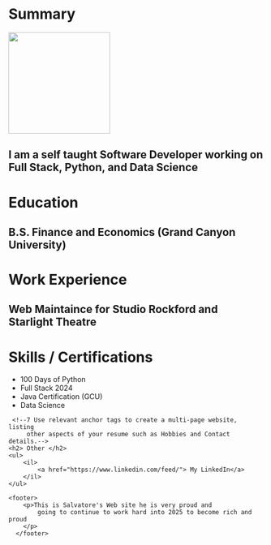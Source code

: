 <!DOCTYPE html>

<html>

<head>
  <title>My Resume</title>
</head>

<body>
<h1> Summary</h1>
 <!-- This is a photo -->

<img src="[./7.1 Combining Selectors/Head Shot.png](https://www.google.com/search?sca_esv=a8657e4f00d25584&rlz=1C5CHFA_enUS1095US1095&sxsrf=ADLYWILH6GA2vcGeFVUoWRxdMucm0E0ieA:1715836596686&q=salvatore+mendez+rockford+illinois&uds=ADvngMiHSDNDJVyPkaZvK-jpBvVeZWaca23lF4f1n0tEieS-xLAdimJSfNoZH_dyH8bmwdZByIieotRoIZOsdDup0r7Hv1B7T5ACwtTypZP44hL-dMgd2mKQ227wmVLS1C6cmkqvgbMv3gum8TA0TcdOwQHB7qbrpZuADi5uoPKaudmz1Zel7H0_FtLBOLkIOsNOFUuu-n55CManRqf1IYvZqhl56s52AcDcMfXnGfvC9Jlw7zVO1Wf-WhvdVMdllheUxNY9rRKl8jKRMjM5uXF0uy0lTjqQF1zOORfwHTK5IwUCxcUq55dJtiUmNmk0BYYI3ElNmonaY5462JxjvuxqhV0b8UILYaNQ1oVdy2YRY4sknLUH9tI&udm=2&prmd=invsmbt&sa=X&ved=2ahUKEwjG99m2tZGGAxWWv4kEHZ1gB1cQtKgLegQICxAB&biw=1420&bih=681&dpr=1#vhid=6n6n-EV2lKmdWM&vssid=mosaic)" alt=" " height="200"> 
    <h2>I am a self taught Software Developer working on Full Stack, Python, and Data Science</h2>

<h1>Education</h1>
    <h2>B.S. Finance and Economics (Grand Canyon University) </h2>

<h1>Work Experience</h1>
    <h2>Web Maintaince for Studio Rockford and Starlight Theatre</h2>

<h1>Skills / Certifications</h1>
    <ul>
        <li>100 Days of Python</li>
        <li>Full Stack 2024</li>
        <li> Java Certification (GCU)</li>
        <li>Data Science</li>
    </ul>

     <!--7 Use relevant anchor tags to create a multi-page website, listing
         other aspects of your resume such as Hobbies and Contact details.-->
    <h2> Other </h2>
    <ul>
        <il> 
            <a href="https://www.linkedin.com/feed/"> My LinkedIn</a>
        </il>
    </ul>    
  
 <!--8 Add a footer element with your name and any copyright 
    information or other disclaimers. 
    (Hint: use the MDN docs for things you don't know how to do: 
    https://developer.mozilla.org/en-US/docs/Web/HTML/Element/footer  -->
    
    <footer>
        <p>This is Salvatore's Web site he is very proud and 
            going to continue to work hard into 2025 to become rich and proud
        </p>
      </footer>
  <!--  9 Save the index.html file and open it in a web browser to 
    ensure that it displays correctly. -->   
   
 <!-- 10 Add your website to your GitHub to start building your portfolio. --> 
    
 <!--  11  Publish your website using GitHub pages and share it here 
    (in the Q&A) with other students. -->


</body>

</html>
